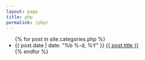 ```yaml
---
layout: page
title: php
permalink: /php/
---
```


<div class="home">
  <ul class="posts">
    {% for post in site.categories.php %}
      <li>
        <span class="post-date">{{ post.date | date: "%b %-d, %Y" }}</span>
        <a class="post-link" href="{{ post.url | prepend: site.baseurl }}">{{ post.title }}</a>
      </li>
    {% endfor %}
  </ul>

</div>
